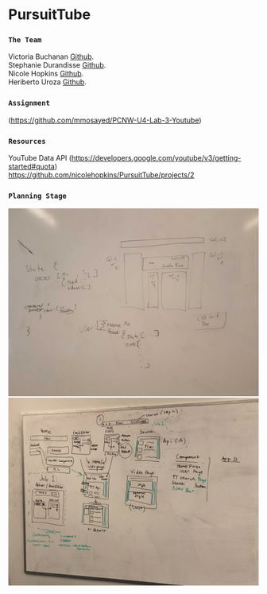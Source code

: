 # PursuitTube

### `The Team` ###

Victoria Buchanan [Github](https://github.com/VictoriaBuchanan27). <br/>
Stephanie Durandisse [Github](https://github.com/sdurandisse3). <br/>
Nicole Hopkins [Github](https://github.com/nicolehopkins). <br/>
Heriberto Uroza [Github](https://github.com/HeribertoUroza). <br/>

### `Assignment` ###
(https://github.com/mmosayed/PCNW-U4-Lab-3-Youtube)

### `Resources` ###
YouTube Data API (https://developers.google.com/youtube/v3/getting-started#quota) <br/>
https://github.com/nicolehopkins/PursuitTube/projects/2 <br/>

### `Planning Stage` ###
<img src='./images/Layout_1.jpg'>
<img src='./images/Layout.jpg'>

